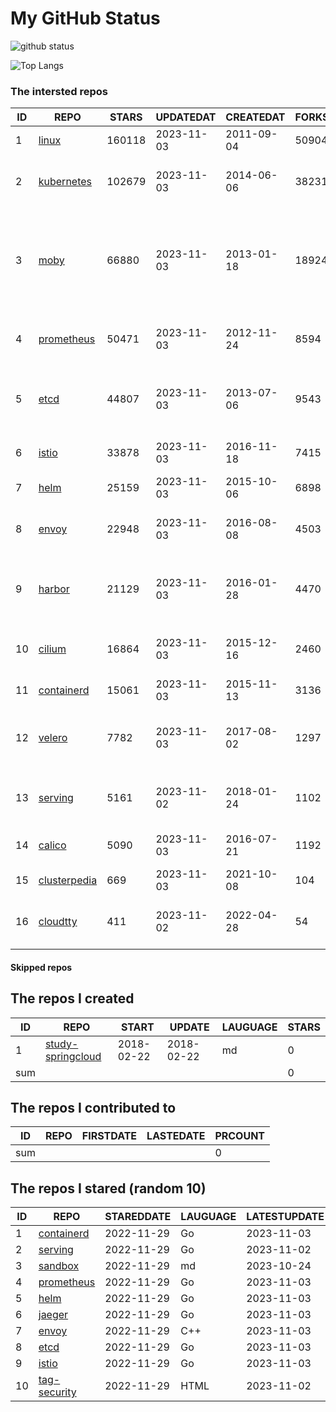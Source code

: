 # My GitHub Status

<img src="https://github-readme-stats-1.yihong0618.vercel.app/api?username=daoqingniu&show_icons=true&&&hide_title=true&count_private=true" alt="github status" />

![Top Langs](https://github-readme-stats-1.yihong0618.vercel.app/api/top-langs/?username=daoqingniu&layout=compact)

<!--START_SECTION:github_repos-->
### The intersted repos
| ID |                              REPO                               | STARS  | UPDATEDAT  | CREATEDAT  | FORKSCOUNT |                                                DESCRIPTIONS                                                |
|----|-----------------------------------------------------------------|--------|------------|------------|------------|------------------------------------------------------------------------------------------------------------|
|  1 | [linux](https://github.com/torvalds/linux)                      | 160118 | 2023-11-03 | 2011-09-04 |      50904 | Linux kernel source tree                                                                                   |
|  2 | [kubernetes](https://github.com/kubernetes/kubernetes)          | 102679 | 2023-11-03 | 2014-06-06 |      38231 | Production-Grade Container Scheduling and Management                                                       |
|  3 | [moby](https://github.com/moby/moby)                            |  66880 | 2023-11-03 | 2013-01-18 |      18924 | The Moby Project - a collaborative project for the container ecosystem to assemble container-based systems |
|  4 | [prometheus](https://github.com/prometheus/prometheus)          |  50471 | 2023-11-03 | 2012-11-24 |       8594 | The Prometheus monitoring system and time series database.                                                 |
|  5 | [etcd](https://github.com/etcd-io/etcd)                         |  44807 | 2023-11-03 | 2013-07-06 |       9543 | Distributed reliable key-value store for the most critical data of a distributed system                    |
|  6 | [istio](https://github.com/istio/istio)                         |  33878 | 2023-11-03 | 2016-11-18 |       7415 | Connect, secure, control, and observe services.                                                            |
|  7 | [helm](https://github.com/helm/helm)                            |  25159 | 2023-11-03 | 2015-10-06 |       6898 | The Kubernetes Package Manager                                                                             |
|  8 | [envoy](https://github.com/envoyproxy/envoy)                    |  22948 | 2023-11-03 | 2016-08-08 |       4503 | Cloud-native high-performance edge/middle/service proxy                                                    |
|  9 | [harbor](https://github.com/goharbor/harbor)                    |  21129 | 2023-11-03 | 2016-01-28 |       4470 | An open source trusted cloud native registry project that stores, signs, and scans content.                |
| 10 | [cilium](https://github.com/cilium/cilium)                      |  16864 | 2023-11-03 | 2015-12-16 |       2460 | eBPF-based Networking, Security, and Observability                                                         |
| 11 | [containerd](https://github.com/containerd/containerd)          |  15061 | 2023-11-03 | 2015-11-13 |       3136 | An open and reliable container runtime                                                                     |
| 12 | [velero](https://github.com/vmware-tanzu/velero)                |   7782 | 2023-11-03 | 2017-08-02 |       1297 | Backup and migrate Kubernetes applications and their persistent volumes                                    |
| 13 | [serving](https://github.com/knative/serving)                   |   5161 | 2023-11-02 | 2018-01-24 |       1102 | Kubernetes-based, scale-to-zero, request-driven compute                                                    |
| 14 | [calico](https://github.com/projectcalico/calico)               |   5090 | 2023-11-03 | 2016-07-21 |       1192 | Cloud native networking and network security                                                               |
| 15 | [clusterpedia](https://github.com/clusterpedia-io/clusterpedia) |    669 | 2023-11-03 | 2021-10-08 |        104 | The Encyclopedia of Kubernetes clusters                                                                    |
| 16 | [cloudtty](https://github.com/cloudtty/cloudtty)                |    411 | 2023-11-02 | 2022-04-28 |         54 | A Friendly Kubernetes CloudShell (Web Terminal) !                                                          |



#### Skipped repos
<!--END_SECTION:github_repos-->

<!--START_SECTION:my_github-->
## The repos I created
| ID  |                                 REPO                                 |   START    |   UPDATE   | LAUGUAGE | STARS |
|-----|----------------------------------------------------------------------|------------|------------|----------|-------|
|   1 | [study-springcloud](https://github.com/daoqingniu/study-springcloud) | 2018-02-22 | 2018-02-22 | md       |     0 |
| sum |                                                                      |            |            |          |     0 |

## The repos I contributed to
| ID  | REPO | FIRSTDATE | LASTEDATE | PRCOUNT |
|-----|------|-----------|-----------|---------|
| sum |      |           |           |       0 |

## The repos I stared (random 10)
| ID |                          REPO                          | STAREDDATE | LAUGUAGE | LATESTUPDATE |
|----|--------------------------------------------------------|------------|----------|--------------|
|  1 | [containerd](https://github.com/containerd/containerd) | 2022-11-29 | Go       | 2023-11-03   |
|  2 | [serving](https://github.com/knative/serving)          | 2022-11-29 | Go       | 2023-11-02   |
|  3 | [sandbox](https://github.com/cncf/sandbox)             | 2022-11-29 | md       | 2023-10-24   |
|  4 | [prometheus](https://github.com/prometheus/prometheus) | 2022-11-29 | Go       | 2023-11-03   |
|  5 | [helm](https://github.com/helm/helm)                   | 2022-11-29 | Go       | 2023-11-03   |
|  6 | [jaeger](https://github.com/jaegertracing/jaeger)      | 2022-11-29 | Go       | 2023-11-03   |
|  7 | [envoy](https://github.com/envoyproxy/envoy)           | 2022-11-29 | C++      | 2023-11-03   |
|  8 | [etcd](https://github.com/etcd-io/etcd)                | 2022-11-29 | Go       | 2023-11-03   |
|  9 | [istio](https://github.com/istio/istio)                | 2022-11-29 | Go       | 2023-11-03   |
| 10 | [tag-security](https://github.com/cncf/tag-security)   | 2022-11-29 | HTML     | 2023-11-02   |

<!--END_SECTION:my_github-->
